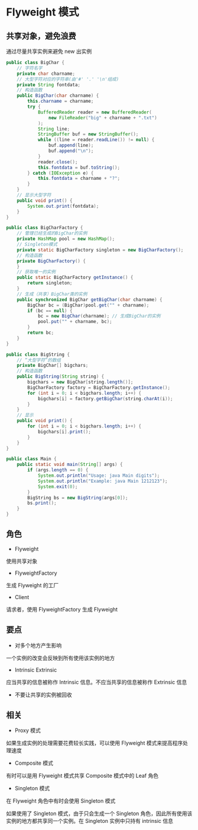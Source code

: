# Flyweight 模式

## 共享对象，避免浪费

通过尽量共享实例来避免 new 出实例

```java
public class BigChar {
    // 字符名字
    private char charname;
    // 大型字符对应的字符串(由'#' '.' '\n'组成)
    private String fontdata;
    // 构造函数
    public BigChar(char charname) {
        this.charname = charname;
        try {
            BufferedReader reader = new BufferedReader(
                new FileReader("big" + charname + ".txt")
            );
            String line;
            StringBuffer buf = new StringBuffer();
            while ((line = reader.readLine()) != null) {
                buf.append(line);
                buf.append("\n");
            }
            reader.close();
            this.fontdata = buf.toString();
        } catch (IOException e) {
            this.fontdata = charname + "?";
        }
    }
    // 显示大型字符
    public void print() {
        System.out.print(fontdata);
    }
}

public class BigCharFactory {
    // 管理已经生成的BigChar的实例
    private HashMap pool = new HashMap();
    // Singleton模式
    private static BigCharFactory singleton = new BigCharFactory();
    // 构造函数
    private BigCharFactory() {
    }
    // 获取唯一的实例
    public static BigCharFactory getInstance() {
        return singleton;
    }
    // 生成（共享）BigChar类的实例
    public synchronized BigChar getBigChar(char charname) {
        BigChar bc = (BigChar)pool.get("" + charname);
        if (bc == null) {
            bc = new BigChar(charname); // 生成BigChar的实例
            pool.put("" + charname, bc);
        }
        return bc;
    }
}

public class BigString {
    // “大型字符”的数组
    private BigChar[] bigchars;
    // 构造函数
    public BigString(String string) {
        bigchars = new BigChar[string.length()];
        BigCharFactory factory = BigCharFactory.getInstance();
        for (int i = 0; i < bigchars.length; i++) {
            bigchars[i] = factory.getBigChar(string.charAt(i));
        }
    }
    // 显示
    public void print() {
        for (int i = 0; i < bigchars.length; i++) {
            bigchars[i].print();
        }
    }
}

public class Main {
    public static void main(String[] args) {
        if (args.length == 0) {
            System.out.println("Usage: java Main digits");
            System.out.println("Example: java Main 1212123");
            System.exit(0);
        }
        BigString bs = new BigString(args[0]);
        bs.print();
    }
}
```

## 角色

- Flyweight

使用共享对象

- FlyweightFactory

生成 Flyweight 的工厂

- Client

请求者，使用 FlyweightFactory 生成 Flyweight

## 要点

- 对多个地方产生影响

一个实例的改变会反映到所有使用该实例的地方

- Intrinsic Extrinsic

应当共享的信息被称作 Intrinsic 信息。不应当共享的信息被称作 Extrinsic 信息

- 不要让共享的实例被回收

## 相关

- Proxy 模式

如果生成实例的处理需要花费较长实践，可以使用 Flyweight 模式来提高程序处理速度

- Composite 模式

有时可以是用 Flyweight 模式共享 Composite 模式中的 Leaf 角色

- Singleton 模式

在 Flyweight 角色中有时会使用 Singleton 模式

如果使用了 Singleton 模式，由于只会生成一个 Singleton 角色，因此所有使用该实例的地方都共享同一个实例。在 Singleton 实例中只持有 intrinsic 信息
